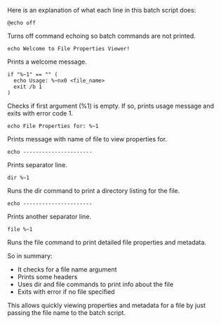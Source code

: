 Here is an explanation of what each line in this batch script does:

```
@echo off  
```

Turns off command echoing so batch commands are not printed.

```
echo Welcome to File Properties Viewer!
```

Prints a welcome message.

```
if "%~1" == "" (
  echo Usage: %~nx0 <file_name>
  exit /b 1
)
```

Checks if first argument (%1) is empty. If so, prints usage message and exits with error code 1.

```
echo File Properties for: %~1
```

Prints message with name of file to view properties for.

``` 
echo ----------------------
```

Prints separator line.

```
dir %~1
```

Runs the dir command to print a directory listing for the file.

```
echo ---------------------- 
```

Prints another separator line.

```
file %~1
```

Runs the file command to print detailed file properties and metadata.

So in summary:

- It checks for a file name argument 
- Prints some headers
- Uses dir and file commands to print info about the file
- Exits with error if no file specified

This allows quickly viewing properties and metadata for a file by just passing the file name to the batch script.